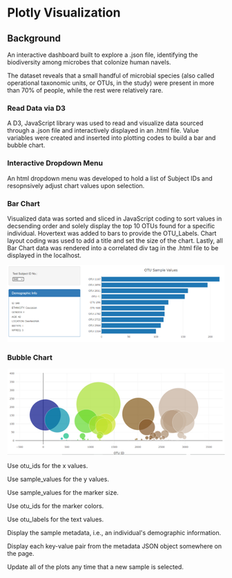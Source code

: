 # Plotly Visualization

## Background

An interactive dashboard built to explore a .json file, identifying the biodiversity among microbes that colonize human navels.

The dataset reveals that a small handful of microbial species (also called operational taxonomic units, or OTUs, in the study) were present in more than 70% of people, while the rest were relatively rare.

### Read Data via D3

A D3, JavaScript library was used to read and visualize data sourced through a .json file and interactively displayed in an .html file.  Value variables were created and inserted into plotting codes to build a bar and bubble chart.

### Interactive Dropdown Menu

An html dropdown menu was developed to hold a list of Subject IDs and resopnsively adjust chart values upon selection.  
 
### Bar Chart
Visualized data was sorted and sliced in JavaScript coding to sort values in decsending order and solely display the top 10 OTUs found for a specific individual. Hovertext was added to bars to provide the OTU_Labels.  Chart layout coding was used to add a title and set the size of the chart.  Lastly, all Bar Chart data was rendered into a correlated div tag in the .html file to be displayed in the localhost. 

![](Images/PlotlyBar.png)


### Bubble Chart


![](Images/PlotlyBubbleChart.png)




Use otu_ids for the x values.


Use sample_values for the y values.


Use sample_values for the marker size.


Use otu_ids for the marker colors.


Use otu_labels for the text values.


Display the sample metadata, i.e., an individual's demographic information.


Display each key-value pair from the metadata JSON object somewhere on the page.


Update all of the plots any time that a new sample is selected.